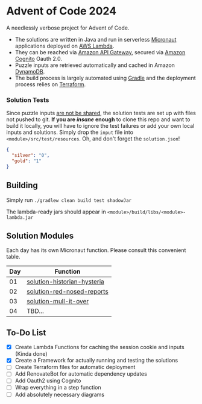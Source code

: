 # Advent of Code 2024

A needlessly verbose project for Advent of Code.

* The solutions are written in Java and run in serverless [Micronaut](https://micronaut.io/) applications deployed on
  [AWS Lambda](https://aws.amazon.com/lambda/).
* They can be reached via [Amazon API Gateway](https://aws.amazon.com/api-gateway/), secured
  via [Amazon Cognito](https://aws.amazon.com/de/cognito/) Oauth
  2.0.
* Puzzle inputs are retrieved automatically and cached in Amazon [DynamoDB](https://aws.amazon.com/dynamodb/).
* The build process is largely automated using [Gradle](https://gradle.org/) and the deployment process relies on
  [Terraform](https://www.terraform.io/).

### Solution Tests

Since puzzle inputs [are not be shared](https://adventofcode.com/2024/about), the solution tests are set up with files
not pushed to git. **If you are _insane_ enough** to clone this repo and want to build it locally, you will have to
ignore the test failures or add your own local inputs and
solutions. Simply drop the `input` file into `<module>/src/test/resources`. Oh, and don't forget the `solution.json`!

```json
{
  "silver": "0",
  "gold": "1"
}
```

## Building

Simply run `./gradlew clean build test shadowJar`

The lambda-ready jars should appear in `<module>/build/libs/<module>-lambda.jar`

## Solution Modules

Each day has its own Micronaut function. Please consult this convenient table.

| Day | Function                                                                                                                                                  |
|-----|-----------------------------------------------------------------------------------------------------------------------------------------------------------|
| 01  | [solution-historian-hysteria](solution-historian-hysteria/src/main/java/com/mostlynobody/aoc/y24/service/historianhysteria/HistorianHysteriaService.java) |
| 02  | [solution-red-nosed-reports](solution-red-nosed-reports/src/main/java/com/mostlynobody/aoc/y24/service/rednosedreports/RedNosedReportsService.java)       |
| 03  | [solution-mull-it-over](solution-mull-it-over/src/main/java/com/mostlynobody/aoc/y24/service/mullitover/MullItOverService.java)                           |
| 04  | TBD...                                                                                                                                                    |

## To-Do List

- [x] Create Lambda Functions for caching the session cookie and inputs (Kinda done)
- [x] Create a Framework for actually running and testing the solutions
- [ ] Create Terraform files for automatic deployment
- [ ] Add RenovateBot for automatic dependency updates
- [ ] Add Oauth2 using Cognito
- [ ] Wrap everything in a step function
- [ ] Add absolutely necessary diagrams